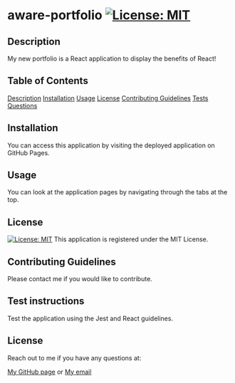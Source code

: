 # aware-portfolio [![License: MIT](https://img.shields.io/badge/License-MIT-yellow.svg)](https://opensource.org/licenses/MIT)
<h2 id="Description">Description</h2>

My new portfolio is a React application to display the benefits of React!
## Table of Contents 
[Description](#Description)
[Installation](#Installation)
[Usage](#Usage)
[License](#License)
[Contributing Guidelines](#Contributing)
[Tests](#Tests)
[Questions](#Questions)

<h2 id="Installation">Installation</h2>

You can access this application by visiting the deployed application on GitHub Pages.

<h2 id="Usage">Usage</h2>

You can look at the application pages by navigating through the tabs at the top.

<h2 id="License">License</h2>

[![License: MIT](https://img.shields.io/badge/License-MIT-yellow.svg)](https://opensource.org/licenses/MIT) This application is registered under the MIT License.

<h2 id="Contributing">Contributing Guidelines</h2>

Please contact me if you would like to contribute.

<h2 id="Tests">Test instructions</h2>

Test the application using the Jest and React guidelines.

<h2 id="License">License</h2>

Reach out to me if you have any questions at:

[My GitHub page](https://github.com/turtlesrus01)
or
[My email](stefan.palacios@gmail.com)

